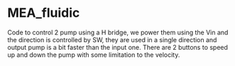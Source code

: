 # MEA_fluidic
Code to control 2 pump using a H bridge, we power them using the Vin and the direction is controlled by SW, they are used in a single direction and 
output pump is a bit faster than the input one. There are 2 buttons to speed up and down the pump with some limitation to the velocity.
